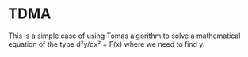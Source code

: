# TDMA
This is a simple case of using Tomas algorithm to solve a mathematical equation of the type d²y/dx² = F(x) where we need to find y.
